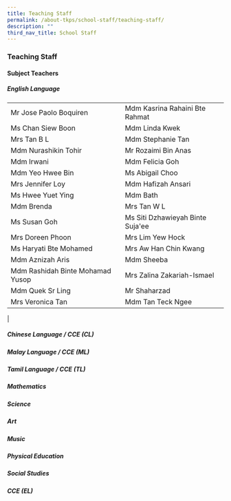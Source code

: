 ```yaml
---
title: Teaching Staff
permalink: /about-tkps/school-staff/teaching-staff/
description: ""
third_nav_title: School Staff
---
```

### **Teaching Staff**
#### **Subject Teachers**
##### **English Language**

|  |  |
|---|---|
| Mr Jose Paolo Boquiren | Mdm Kasrina Rahaini Bte Rahmat |
| Ms Chan Siew Boon | Mdm Linda Kwek |
| Mrs Tan B L | Mdm Stephanie Tan |
| Mdm Nurashikin Tohir | Mr Rozaimi Bin Anas |
| Mdm Irwani | Mdm Felicia Goh |
| Mdm Yeo Hwee Bin | Ms Abigail Choo |
| Mrs Jennifer Loy | Mdm Hafizah Ansari |
| Ms Hwee Yuet Ying | Mdm Bath |
| Mdm Brenda | Mrs Tan W L |
| Ms Susan Goh | Ms Siti Dzhawieyah Binte Suja'ee |
| Mrs Doreen Phoon | Mrs Lim Yew Hock |
| Ms Haryati Bte Mohamed | Mrs Aw Han Chin Kwang |
| Mdm Aznizah Aris | Mdm Sheeba |
| Mdm Rashidah Binte Mohamad Yusop | Mrs Zalina Zakariah-Ismael |
| Mdm Quek Sr Ling | Mr Shaharzad |
| Mrs Veronica Tan | Mdm Tan Teck Ngee |
|

##### **Chinese Language / CCE (CL)**


##### **Malay Language / CCE (ML)**


##### **Tamil Language / CCE (TL)**


##### **Mathematics**


##### **Science**


##### **Art**


##### **Music**


##### **Physical Education**


##### **Social Studies**


##### **CCE (EL)**


